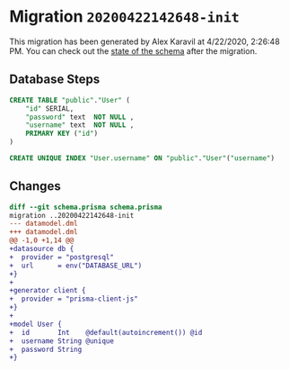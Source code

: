 # Migration `20200422142648-init`

This migration has been generated by Alex Karavil at 4/22/2020, 2:26:48 PM.
You can check out the [state of the schema](./schema.prisma) after the migration.

## Database Steps

```sql
CREATE TABLE "public"."User" (
    "id" SERIAL,
    "password" text  NOT NULL ,
    "username" text  NOT NULL ,
    PRIMARY KEY ("id")
) 

CREATE UNIQUE INDEX "User.username" ON "public"."User"("username")
```

## Changes

```diff
diff --git schema.prisma schema.prisma
migration ..20200422142648-init
--- datamodel.dml
+++ datamodel.dml
@@ -1,0 +1,14 @@
+datasource db {
+  provider = "postgresql"
+  url      = env("DATABASE_URL")
+}
+
+generator client {
+  provider = "prisma-client-js"
+}
+
+model User {
+  id       Int    @default(autoincrement()) @id
+  username String @unique
+  password String
+}
```


